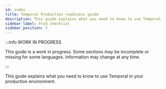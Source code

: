 ```yaml
---
id: index
title: Temporal Production readiness guide
description: This guide explains what you need to know to use Temporal in your production environment.
sidebar_label: Prod checklist
sidebar_position: 5
---
```


:::info WORK IN PROGRESS

This guide is a work in progress.
Some sections may be incomplete or missing for some languages.
Information may change at any time.

:::

This guide explains what you need to know to use Temporal in your production environment.
